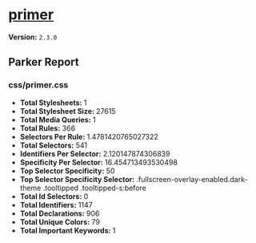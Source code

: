 # [primer]( http://primercss.io )

**Version:** `2.3.0`

## Parker Report

### css/primer.css

- **Total Stylesheets:** 1
- **Total Stylesheet Size:** 27615
- **Total Media Queries:** 1
- **Total Rules:** 366
- **Selectors Per Rule:** 1.4781420765027322
- **Total Selectors:** 541
- **Identifiers Per Selector:** 2.120147874306839
- **Specificity Per Selector:** 16.454713493530498
- **Top Selector Specificity:** 50
- **Top Selector Specificity Selector:** .fullscreen-overlay-enabled.dark-theme .tooltipped .tooltipped-s:before
- **Total Id Selectors:** 0
- **Total Identifiers:** 1147
- **Total Declarations:** 906
- **Total Unique Colors:** 79
- **Total Important Keywords:** 1
